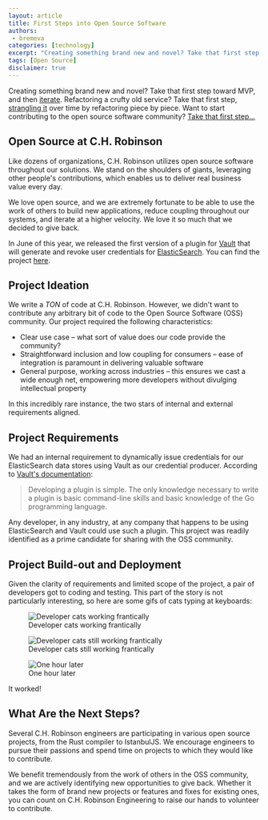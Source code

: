 ```yaml
---
layout: article
title: First Steps into Open Source Software
authors:
 - bremeva
categories: [technology]
excerpt: "Creating something brand new and novel? Take that first step toward MVP, and then iterate. Refactoring a crufty old service? Take that first step, strangling it over time by refactoring piece by piece. Want to start contributing to the open source software community? Take that first step..."
tags: [Open Source]
disclaimer: true
---
```


Creating something brand new and novel? Take that first step toward MVP, and then [iterate](https://www.martinfowler.com/bliki/FivePoundBag.html). Refactoring a crufty old service? Take that first step, [strangling it](https://paulhammant.com/2013/07/14/legacy-application-strangulation-case-studies/) over time by refactoring piece by piece. Want to start contributing to the open source software community? [Take that first step...](https://github.com/ch-robinson/vault-elastic-plugin)

## Open Source at C.H. Robinson

Like dozens of organizations, C.H. Robinson utilizes open source software throughout our solutions. We stand on the shoulders of giants, leveraging other people's contributions, which enables us to deliver real business value every day.

We love open source, and we are extremely fortunate to be able to use the work of others to build new applications, reduce coupling throughout our systems, and iterate at a higher velocity. We love it so much that we decided to give back.

In June of this year, we released the first version of a plugin for [Vault](https://www.vaultproject.io/) that will generate and revoke user credentials for [ElasticSearch](https://www.elastic.co/products/elasticsearch). You can find the project [here](https://github.com/ch-robinson/vault-elastic-plugin).

## Project Ideation

We write a *TON* of code at C.H. Robinson. However, we didn't want to contribute any arbitrary bit of code to the Open Source Software (OSS) community. Our project required the following characteristics:
* Clear use case &ndash; what sort of value does our code provide the community?
* Straightforward inclusion and low coupling for consumers &ndash; ease of integration is paramount in delivering valuable software
* General purpose, working across industries &ndash; this ensures we cast a wide enough net, empowering more developers without divulging intellectual property

In this incredibly rare instance, the two stars of internal and external requirements aligned.

## Project Requirements

We had an internal requirement to dynamically issue credentials for our ElasticSearch data stores using Vault as our credential producer. According to [Vault's documentation](https://www.vaultproject.io/docs/internals/plugins.html):

> Developing a plugin is simple. The only knowledge necessary to write a plugin is basic command-line skills and basic knowledge of the Go programming language.

Any developer, in any industry, at any company that happens to be using ElasticSearch and Vault could use such a plugin. This project was readily identified as a prime candidate for sharing with the OSS community.

## Project Build-out and Deployment

Given the clarity of requirements and limited scope of the project, a pair of developers got to coding and testing. This part of the story is not particularly interesting, so here are some gifs of cats typing at keyboards:

<figure>
  <img src="{{site.url}}{{site.baseurl}}/images/posts/2018/typing-cat.gif" alt="Developer cats working frantically" />
  <figcaption>Developer cats working frantically</figcaption>
</figure>

<figure>
  <img src="{{site.url}}{{site.baseurl}}/images/posts/2018/typing-cat-2.gif" alt="Developer cats still working frantically" />
  <figcaption>Developer cats still working frantically</figcaption>
</figure>

<figure>
  <img src="{{site.url}}{{site.baseurl}}/images/posts/2018/one-hour-later.jpg" alt="One hour later" />
  <figcaption>One hour later</figcaption>
</figure>

It worked!

## What Are the Next Steps?

Several C.H. Robinson engineers are participating in various open source projects, from the Rust compiler to IstanbulJS. We encourage engineers to pursue their passions and spend time on projects to which they would like to contribute.

We benefit tremendously from the work of others in the OSS community, and we are actively identifying new opportunities to give back. Whether it takes the form of brand new projects or features and fixes for existing ones, you can count on C.H. Robinson Engineering to raise our hands to volunteer to contribute.
